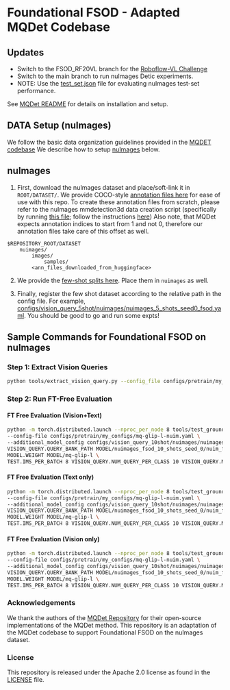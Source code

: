 # Foundational FSOD - Adapted MQDet Codebase

## Updates
- Switch to the FSOD_RF20VL branch for the [Roboflow-VL Challenge](https://eval.ai/web/challenges/challenge-page/2459/overview)
- Switch to the main branch to run nuImages Detic experiments. 
- NOTE: Use the [test_set.json](https://huggingface.co/anishmadan23/foundational_fsod/blob/main/nuimages_mqdet_annotation_data/no_wc/test_set.json) file for evaluating nuImages test-set performance.

See [MQDet README](MQDET_README.md) for details on installation and setup.


## DATA Setup (nuImages)

We follow the basic data organization guidelines provided in the [MQDET codebase](https://github.com/YifanXu74/MQ-Det/blob/main/DATA.md) We describe how to setup [nuImages](https://nuscenes.org/nuimages) below. 


## nuImages
1. First, download the nuImages dataset and place/soft-link it in `ROOT/DATASET/`. We provide COCO-style [annotation files here](https://huggingface.co/anishmadan23/foundational_fsod/tree/main/nuimages_mqdet_annotation_data/no_wc) for ease of use with this repo.  To create these annotation files from scratch, please refer to the nuImages mmdetection3d data creation script (specifically by running [this file](https://github.com/open-mmlab/mmdetection3d/blob/main/tools/dataset_converters/nuimage_converter.py); follow the instructions [here](https://mmdetection3d.readthedocs.io/en/latest/user_guides/useful_tools.html#dataset-conversion)) Also note, that MQDet expects annotation indices to start from 1 and not 0, therefore our annotation files take care of this offset as well.
```
$REPOSITORY_ROOT/DATASET
    nuimages/
        images/
            samples/
        <ann_files_downloaded_from_huggingface>
```
2. We provide the [few-shot splits here](https://huggingface.co/anishmadan23/foundational_fsod/tree/main/mqdet_data_splits/nuimages). Place them in `nuimages` as well.

3. Finally, register the few shot dataset according to the relative path in the config file. For example, [configs/vision_query_5shot/nuimages/nuimages_5_shots_seed0_fsod.yaml](configs/vision_query_5shot/nuimages/nuimages_5_shots_seed0_fsod.yaml). You should be good to go and run some expts!

## Sample Commands for Foundational FSOD on nuImages


### Step 1: Extract Vision Queries
```bash
python tools/extract_vision_query.py --config_file configs/pretrain/my_configs/mq-glip-l-nuim.yaml --add_config_file configs/vision_query_10shot/nuimages/nuimages_10_shots_seed0_fsod.yaml --dataset nuim --num_vision_queries 10 --save_path MODEL/nuimages_fsod_10_shots_seed_0/ --add_name large
```
### Step 2: Run FT-Free Evaluation

#### FT Free Evaluation (Vision+Text)
```bash
python -m torch.distributed.launch --nproc_per_node 8 tools/test_grounding_net.py \ 
--config-file configs/pretrain/my_configs/mq-glip-l-nuim.yaml \
--additional_model_config configs/vision_query_10shot/nuimages/nuimages_10_shots_seed0_fsod.yaml \
VISION_QUERY.QUERY_BANK_PATH MODEL/nuimages_fsod_10_shots_seed_0/nuim_fsod_query_10_pool7_sel_large.pth \
MODEL.WEIGHT MODEL/mq-glip-l \
TEST.IMS_PER_BATCH 8 VISION_QUERY.NUM_QUERY_PER_CLASS 10 VISION_QUERY.MAX_QUERY_NUMBER 10 DATASETS.FEW_SHOT 10 OUTPUT_DIR results/nuimages_fsod/10_shots_seed_0/model_large_text_and_vision/ 
```

#### FT Free Evaluation (Text only)

```bash
python -m torch.distributed.launch --nproc_per_node 8 tools/test_grounding_net.py \ 
--config-file configs/pretrain/my_configs/mq-glip-l-nuim.yaml \
--additional_model_config configs/vision_query_10shot/nuimages/nuimages_10_shots_seed0_fsod.yaml \
VISION_QUERY.QUERY_BANK_PATH MODEL/nuimages_fsod_10_shots_seed_0/nuim_fsod_query_10_pool7_sel_large.pth \
MODEL.WEIGHT MODEL/mq-glip-l \
TEST.IMS_PER_BATCH 8 VISION_QUERY.NUM_QUERY_PER_CLASS 10 VISION_QUERY.MAX_QUERY_NUMBER 10 DATASETS.FEW_SHOT 10 OUTPUT_DIR results/nuimages_fsod/10_shots_seed_0/model_large_text_only/ VISION_QUERY.ENABLED False
```

#### FT Free Evaluation (Vision only)

```bash
python -m torch.distributed.launch --nproc_per_node 8 tools/test_grounding_net.py \ 
--config-file configs/pretrain/my_configs/mq-glip-l-nuim.yaml \
--additional_model_config configs/vision_query_10shot/nuimages/nuimages_10_shots_seed0_fsod.yaml \
VISION_QUERY.QUERY_BANK_PATH MODEL/nuimages_fsod_10_shots_seed_0/nuim_fsod_query_10_pool7_sel_large.pth \
MODEL.WEIGHT MODEL/mq-glip-l \
TEST.IMS_PER_BATCH 8 VISION_QUERY.NUM_QUERY_PER_CLASS 10 VISION_QUERY.MAX_QUERY_NUMBER 10 DATASETS.FEW_SHOT 10 OUTPUT_DIR results/nuimages_fsod/10_shots_seed_0/model_large_text_only/ VISION_QUERY.MASK_DURING_INFERENCE True VISION_QUERY.TEXT_DROPOUT 1.0
```





### Acknowledgements
We thank the authors of the [MQDet Repository](https://github.com/YifanXu74/MQ-Det) for their open-source implementations of the MQDet method. This repository is an adaptation of the MQDet codebase to support Foundational FSOD on the nuImages dataset.

### License

This repository is released under the Apache 2.0 license as found in the [LICENSE](LICENSE) file.


